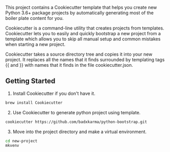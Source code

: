 This project contains a Cookiecutter template that helps you create new Python 3.6+ package projects by automatically generating most of the boiler plate content for you.

Cookiecutter is a command-line utility that creates projects from templates. Cookiecutter lets you to easily and quickly bootstrap a new project from a template which allows you to skip all manual setup and common mistakes when starting a new project.

Cookiecutter takes a source directory tree and copies it into your new project. It replaces all the names that it finds surrounded by templating tags {{ and }} with names that it finds in the file cookiecutter.json.

## Getting Started
1. Install Cookiecutter if you don't have it.
```bash
brew install Cookiecutter
```

2. Use Cookiecutter to generate python project using template.
```bash
cookiecutter https://github.com/badxkarma/python-bootstrap.git
```

3. Move into the project directory and make a virtual environment.
```bash
cd new-project
mkvenv
```
